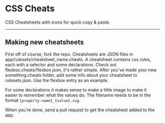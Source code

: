 # CSS Cheats

CSS Cheatsheets with icons for quick copy & paste.

----

## Making new cheatsheets

First off of course, fork the repo. Cheatsheets are JSON files in app/rulesets/cheatsheet_name.cheats. A cheatsheet contains css rules, each with a selector and some declarations. Check out flexbox.cheats/flexbox.json, it's rather simple. After you've made your new something.cheats folder, add some info about your cheatsheet to rulesets.json. Use the flexbox entry as an example.

For some declarations it makes sense to make a little image to make it easier to remember what the values do. The filename needs to be in the format `{property-name}_{value}.svg`.

When you're done, send a pull request to get the cheatsheet added to the app.